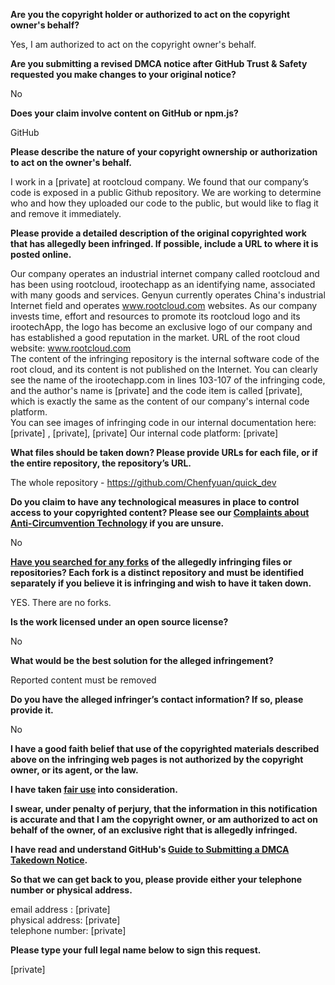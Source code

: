 **Are you the copyright holder or authorized to act on the copyright owner's behalf?**

Yes, I am authorized to act on the copyright owner's behalf.

**Are you submitting a revised DMCA notice after GitHub Trust & Safety requested you make changes to your original notice?**

No

**Does your claim involve content on GitHub or npm.js?**

GitHub

**Please describe the nature of your copyright ownership or authorization to act on the owner's behalf.**

I work in a [private] at rootcloud company. We found that our company’s code is exposed in a public Github repository. We are working to determine who and how they uploaded our code to the public, but would like to flag it and remove it immediately.

**Please provide a detailed description of the original copyrighted work that has allegedly been infringed. If possible, include a URL to where it is posted online.**

Our company operates an industrial internet company called rootcloud and has been using rootcloud, irootechapp as an identifying name, associated with many goods and services. Genyun currently operates China's industrial Internet field and operates www.rootcloud.com websites. As our company invests time, effort and resources to promote its rootcloud logo and its irootechApp, the logo has become an exclusive logo of our company and has established a good reputation in the market. URL of the root cloud website: www.rootcloud.com  
The content of the infringing repository is the internal software code of the root cloud, and its content is not published on the Internet.
You can clearly see the name of the irootechapp.com in lines 103-107 of the infringing code, and the author's name is [private] and the code item is called [private], which is exactly the same as the content of our company's internal code platform.  
You can see images of infringing code in our internal documentation here:[private] , [private], [private]
Our internal code platform: [private]

**What files should be taken down? Please provide URLs for each file, or if the entire repository, the repository’s URL.**

The whole repository - https://github.com/Chenfyuan/quick_dev

**Do you claim to have any technological measures in place to control access to your copyrighted content? Please see our <a href="https://docs.github.com/articles/guide-to-submitting-a-dmca-takedown-notice#complaints-about-anti-circumvention-technology">Complaints about Anti-Circumvention Technology</a> if you are unsure.**

No

**<a href="https://docs.github.com/articles/dmca-takedown-policy#b-what-about-forks-or-whats-a-fork">Have you searched for any forks</a> of the allegedly infringing files or repositories? Each fork is a distinct repository and must be identified separately if you believe it is infringing and wish to have it taken down.**

YES.
There are no forks.

**Is the work licensed under an open source license?**

No

**What would be the best solution for the alleged infringement?**

Reported content must be removed

**Do you have the alleged infringer’s contact information? If so, please provide it.**

No

**I have a good faith belief that use of the copyrighted materials described above on the infringing web pages is not authorized by the copyright owner, or its agent, or the law.**

**I have taken <a href="https://www.lumendatabase.org/topics/22">fair use</a> into consideration.**

**I swear, under penalty of perjury, that the information in this notification is accurate and that I am the copyright owner, or am authorized to act on behalf of the owner, of an exclusive right that is allegedly infringed.**

**I have read and understand GitHub's <a href="https://docs.github.com/articles/guide-to-submitting-a-dmca-takedown-notice/">Guide to Submitting a DMCA Takedown Notice</a>.**

**So that we can get back to you, please provide either your telephone number or physical address.**

email address : [private]  
physical address: [private]  
telephone number: [private]  

**Please type your full legal name below to sign this request.**

[private]  
